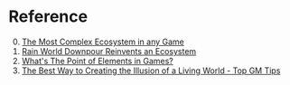 # Reference

0. [The Most Complex Ecosystem in any Game](https://www.youtube.com/watch?v=GMx8OsTDHfM)
0. [Rain World Downpour Reinvents an Ecosystem](https://www.youtube.com/watch?v=f8iJpFFmIN0&t=0s)
0. [What's The Point of Elements in Games?](https://www.youtube.com/watch?v=QS9CYuUOmU4)
0. [The Best Way to Creating the Illusion of a Living World - Top GM Tips](https://www.youtube.com/watch?v=6JP-nkeCwYg)

